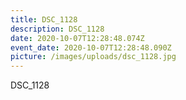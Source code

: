 ```yaml
---
title: DSC_1128
description: DSC_1128
date: 2020-10-07T12:28:48.074Z
event_date: 2020-10-07T12:28:48.090Z
picture: /images/uploads/dsc_1128.jpg
---
```

DSC_1128